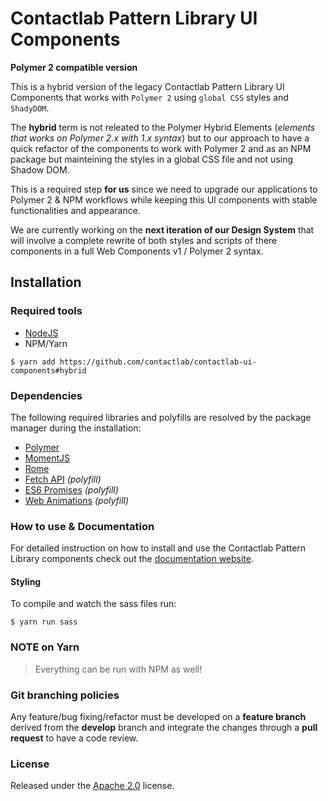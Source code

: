 # Contactlab Pattern Library UI Components
**Polymer 2 compatible version**

This is a hybrid version of the legacy Contactlab Pattern Library UI Components that works with ```Polymer 2``` using ```global CSS``` styles and ```ShadyDOM```.

The **hybrid** term is not releated to the Polymer Hybrid Elements (*elements that works on Polymer 2.x with 1.x syntax*) but to our approach to have a quick refactor of the components to work with Polymer 2 and as an NPM package but mainteining the styles in a global CSS file and not using Shadow DOM.

This is a required step **for us** since we need to upgrade our applications to Polymer 2 & NPM workflows while keeping this UI components with stable functionalities and appearance.

We are currently working on the **next iteration of our Design System** that will involve a complete rewrite of both styles and scripts of there components in a full Web Components v1 / Polymer 2 syntax.

<!--[![Build Status](https://travis-ci.org/contactlab/contactlab-ui-components.svg)](https://travis-ci.org/contactlab/contactlab-ui-components)-->

## Installation

### Required tools
- [NodeJS](https://nodejs.org/)
- NPM/Yarn

```
$ yarn add https://github.com/contactlab/contactlab-ui-components#hybrid
```

### Dependencies
The following required libraries and polyfills are resolved by the package manager during the installation:

- [Polymer](https://www.polymer-project.org/1.0/)
- [MomentJS](http://momentjs.com/)
- [Rome](https://bevacqua.github.io/rome/)
- [Fetch API](http://github.github.io/fetch/) *(polyfill)*
- [ES6 Promises](https://github.com/stefanpenner/es6-promise) *(polyfill)*
- [Web Animations](https://github.com/web-animations/web-animations-js) *(polyfill)*

### How to use & Documentation

For detailed instruction on how to install and use the Contactlab Pattern Library components check out the [documentation website](https://ux.contactlab.com).

<!-- ### IE issues
Internet Explorer 11 does not support the .from() method in the Array object. You can use [this polyfill](https://github.com/ChilldeinEistee/Array.from) to fix the issue. In a future release we will ship this polyfill within the project. -->

<!--### Repository clone and dependencies installation

From the command line, run

```
$ yarn
```

to install required dependencies.

### Development

Running the command

	$ yarn run dev

you can work with Javascript files. This command automatically compiles ES6(2015) to ES5 via Babel and Webpack and starts a static web server on `localhost:3000`.-->

#### Styling

To compile and watch the sass files run:

```
$ yarn run sass
```

<!--### Testing

Start test suites with **web-component-tester**:

	$ yarn test

If you want to see tests on your browser (Chrome):

	$ yarn run test:p-->

### NOTE on Yarn
> Everything can be run with NPM as well!

### Git branching policies
Any feature/bug fixing/refactor must be developed on a **feature branch** derived from the **develop** branch and integrate the changes through a **pull request** to have a code review.

### License
Released under the [Apache 2.0](LICENSE) license.
